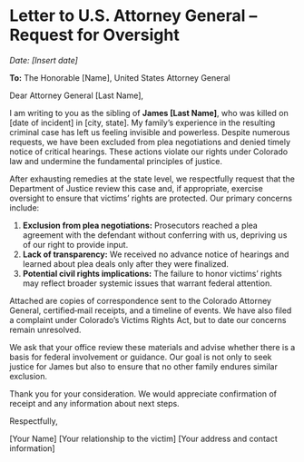 # Letter to U.S. Attorney General – Request for Oversight

_Date: [Insert date]_

**To:** The Honorable [Name], United States Attorney General

Dear Attorney General [Last Name],

I am writing to you as the sibling of **James [Last Name]**, who was killed on [date of incident] in [city, state]. My family’s experience in the resulting criminal case has left us feeling invisible and powerless. Despite numerous requests, we have been excluded from plea negotiations and denied timely notice of critical hearings. These actions violate our rights under Colorado law and undermine the fundamental principles of justice.

After exhausting remedies at the state level, we respectfully request that the Department of Justice review this case and, if appropriate, exercise oversight to ensure that victims’ rights are protected. Our primary concerns include:

1. **Exclusion from plea negotiations:** Prosecutors reached a plea agreement with the defendant without conferring with us, depriving us of our right to provide input.
2. **Lack of transparency:** We received no advance notice of hearings and learned about plea deals only after they were finalized.
3. **Potential civil rights implications:** The failure to honor victims’ rights may reflect broader systemic issues that warrant federal attention.

Attached are copies of correspondence sent to the Colorado Attorney General, certified‑mail receipts, and a timeline of events. We have also filed a complaint under Colorado’s Victims Rights Act, but to date our concerns remain unresolved.

We ask that your office review these materials and advise whether there is a basis for federal involvement or guidance. Our goal is not only to seek justice for James but also to ensure that no other family endures similar exclusion.

Thank you for your consideration. We would appreciate confirmation of receipt and any information about next steps.

Respectfully,

[Your Name]
[Your relationship to the victim]
[Your address and contact information]